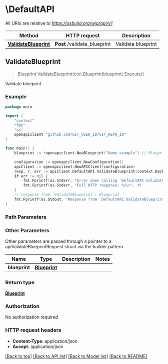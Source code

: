 # \DefaultAPI

All URIs are relative to *https://osbuild.org/wip/api/v1*

Method | HTTP request | Description
------------- | ------------- | -------------
[**ValidateBlueprint**](DefaultAPI.md#ValidateBlueprint) | **Post** /validate_blueprint | Validate blueprint



## ValidateBlueprint

> Blueprint ValidateBlueprint(ctx).Blueprint(blueprint).Execute()

Validate blueprint

### Example

```go
package main

import (
	"context"
	"fmt"
	"os"
	openapiclient "github.com/GIT_USER_ID/GIT_REPO_ID"
)

func main() {
	blueprint := *openapiclient.NewBlueprint("Name_example") // Blueprint | 

	configuration := openapiclient.NewConfiguration()
	apiClient := openapiclient.NewAPIClient(configuration)
	resp, r, err := apiClient.DefaultAPI.ValidateBlueprint(context.Background()).Blueprint(blueprint).Execute()
	if err != nil {
		fmt.Fprintf(os.Stderr, "Error when calling `DefaultAPI.ValidateBlueprint``: %v\n", err)
		fmt.Fprintf(os.Stderr, "Full HTTP response: %v\n", r)
	}
	// response from `ValidateBlueprint`: Blueprint
	fmt.Fprintf(os.Stdout, "Response from `DefaultAPI.ValidateBlueprint`: %v\n", resp)
}
```

### Path Parameters



### Other Parameters

Other parameters are passed through a pointer to a apiValidateBlueprintRequest struct via the builder pattern


Name | Type | Description  | Notes
------------- | ------------- | ------------- | -------------
 **blueprint** | [**Blueprint**](Blueprint.md) |  | 

### Return type

[**Blueprint**](Blueprint.md)

### Authorization

No authorization required

### HTTP request headers

- **Content-Type**: application/json
- **Accept**: application/json

[[Back to top]](#) [[Back to API list]](../README.md#documentation-for-api-endpoints)
[[Back to Model list]](../README.md#documentation-for-models)
[[Back to README]](../README.md)

